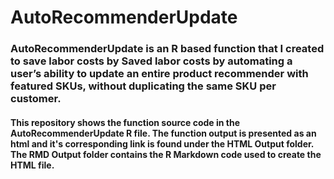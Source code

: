 # AutoRecommenderUpdate
### AutoRecommenderUpdate is an R based function that I created to save labor costs by Saved labor costs by automating a user’s ability to update an entire product recommender with featured SKUs, without duplicating the same SKU per customer. 

#### This repository shows the function source code in the AutoRecommenderUpdate R file. The function output is presented as an html and it's corresponding link is found under the HTML Output folder. The RMD Output folder contains the R Markdown code used to create the HTML file. 

